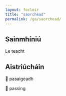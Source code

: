 ```yaml
---
layout: focloir
title: "saorchead"
permalink: /ga/saorchead/
---
```


## Sainmhíniú

Le teacht

## Aistriúcháin

&#x1f3f4;&#xe0067;&#xe0062;&#xe0073;&#xe0063;&#xe0074;&#xe007f; pasaigeadh

&#x1f3f4;&#xe0067;&#xe0062;&#xe0065;&#xe006e;&#xe0067;&#xe007f; passing